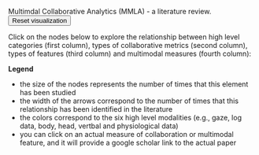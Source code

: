 Multimdal Collaborative Analytics (MMLA) - a literature review. 
<button onClick="window.location.reload();">Reset visualization</button>

Click on the nodes below to explore the relationship between high level categories (first column), types of collaborative metrics (second column), types of features (third column) and multimodal measures (fourth column): 

<object type="image/svg+xml" data="graphviz/legend.svg"></object>
<object type="image/svg+xml" data="graphviz/index.svg"></object>

**Legend**
- the size of the nodes represents the number of times that this element has been studied
- the width of the arrows correspond to the number of times that this relationship has been identified in the literature
- the colors correspond to the six high level modalities (e.g., gaze, log data, body, head, vertbal and physiological data)
- you can click on an actual measure of collaboration or multimodal feature, and it will provide a google scholar link to the actual paper